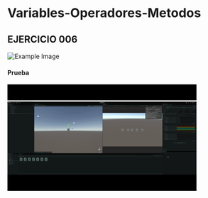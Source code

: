 # Variables-Operadores-Metodos

## EJERCICIO 006


![Example Image](image\Carrusel_Colores_.gif)

#### Prueba


![dfdfsfds](video.gif)
